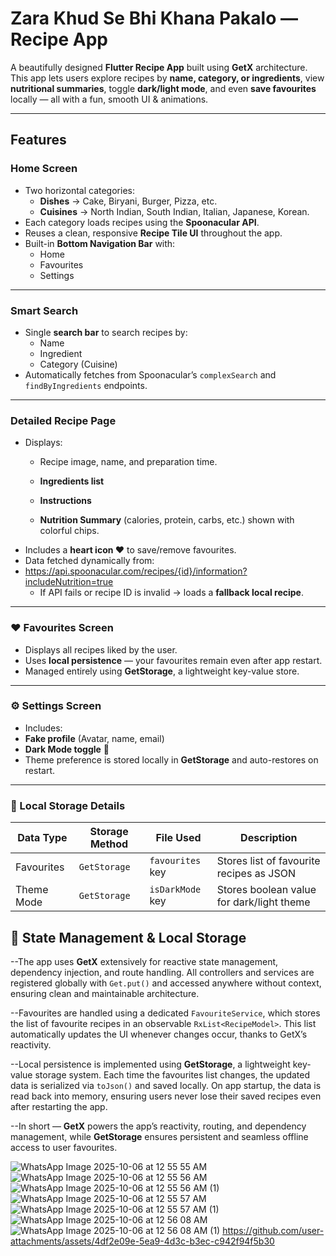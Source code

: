 # Zara Khud Se Bhi Khana Pakalo — Recipe App

A beautifully designed **Flutter Recipe App** built using **GetX** architecture.  
This app lets users explore recipes by **name, category, or ingredients**, view **nutritional summaries**, toggle **dark/light mode**, and even **save favourites** locally — all with a fun, smooth UI & animations.

---

## Features

### Home Screen
- Two horizontal categories:
  - **Dishes** → Cake, Biryani, Burger, Pizza, etc.
  - **Cuisines** → North Indian, South Indian, Italian, Japanese, Korean.
- Each category loads recipes using the **Spoonacular API**.
- Reuses a clean, responsive **Recipe Tile UI** throughout the app.
- Built-in **Bottom Navigation Bar** with:
  - Home  
  - Favourites  
  - Settings  

---

### Smart Search
- Single **search bar** to search recipes by:
  - Name
  - Ingredient
  - Category (Cuisine)
- Automatically fetches from Spoonacular’s `complexSearch` and `findByIngredients` endpoints.

---


### Detailed Recipe Page
- Displays:
  - Recipe image, name, and preparation time.
  - **Ingredients list**



  - **Instructions**
  - **Nutrition Summary** (calories, protein, carbs, etc.) shown with colorful chips.
- Includes a **heart icon ❤️** to save/remove favourites.
- Data fetched dynamically from:
- https://api.spoonacular.com/recipes/{id}/information?includeNutrition=true
  - If API fails or recipe ID is invalid → loads a **fallback local recipe**.

---

### ❤️ Favourites Screen
- Displays all recipes liked by the user.
- Uses **local persistence** — your favourites remain even after app restart.
- Managed entirely using **GetStorage**, a lightweight key-value store.

---

### ⚙️ Settings Screen
- Includes:
- **Fake profile** (Avatar, name, email)
- **Dark Mode toggle** 🌙  
- Theme preference is stored locally in **GetStorage** and auto-restores on restart.

---

### 💾 Local Storage Details

| Data Type | Storage Method | File Used | Description |
|------------|----------------|-----------|--------------|
| Favourites | `GetStorage` | `favourites` key | Stores list of favourite recipes as JSON |
| Theme Mode | `GetStorage` | `isDarkMode` key | Stores boolean value for dark/light theme |

## 🧠 State Management & Local Storage

--The app uses **GetX** extensively for reactive state management, dependency injection, and route handling. All controllers and services are registered globally with `Get.put()` and accessed anywhere without context, ensuring clean and maintainable architecture.

--Favourites are handled using a dedicated `FavouriteService`, which stores the list of favourite recipes in an observable `RxList<RecipeModel>`. This list automatically updates the UI whenever changes occur, thanks to GetX’s reactivity.

--Local persistence is implemented using **GetStorage**, a lightweight key-value storage system. Each time the favourites list changes, the updated data is serialized via `toJson()` and saved locally. On app startup, the data is read back into memory, ensuring users never lose their saved recipes even after restarting the app.

--In short — **GetX** powers the app’s reactivity, routing, and dependency management, while **GetStorage** ensures persistent and seamless offline access to user favourites.



![WhatsApp Image 2025-10-06 at 12 55 55 AM](https://github.com/user-attachments/assets/ee81d557-52b9-4785-8222-4cdf00975d28)
![WhatsApp Image 2025-10-06 at 12 55 56 AM](https://github.com/user-attachments/assets/34911d1f-cc0b-4d2e-9b28-be3fcf5fd8c3)
![WhatsApp Image 2025-10-06 at 12 55 56 AM (1)](https://github.com/user-attachments/assets/ae442bd8-4a39-4d66-bad1-58b650d65dee)
![WhatsApp Image 2025-10-06 at 12 55 57 AM](https://github.com/user-attachments/assets/82cbe235-8903-43e6-a88d-67795d59adfa)
![WhatsApp Image 2025-10-06 at 12 55 57 AM (1)](https://github.com/user-attachments/assets/c376f963-e517-48da-b1a6-be8a2c1cd5ef)
![WhatsApp Image 2025-10-06 at 12 56 08 AM](https://github.com/user-attachments/assets/9e4461ca-fac2-4fa2-87c2-2406c2126fb3)
![WhatsApp Image 2025-10-06 at 12 56 08 AM (1)](https://github.com/user-attachments/assets/90550775-ccbf-45f1-8990-381ce61edc4d)
https://github.com/user-attachments/assets/4df2e09e-5ea9-4d3c-b3ec-c942f94f5b30

